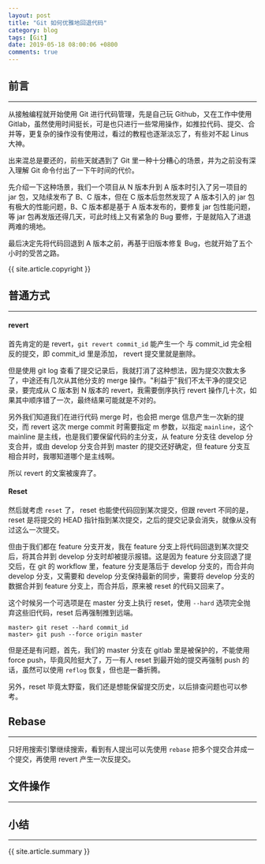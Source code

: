 ```yaml
---
layout: post
title: "Git 如何优雅地回退代码"
category: blog
tags: [Git]
date: 2019-05-18 08:00:06 +0800
comments: true
---
```


## 前言
---
从接触编程就开始使用 Git 进行代码管理，先是自己玩 Github，又在工作中使用 Gitlab，虽然使用时间挺长，可是也只进行一些常用操作，如推拉代码、提交、合并等，更复杂的操作没有使用过，看过的教程也逐渐淡忘了，有些对不起 Linus 大神。

出来混总是要还的，前些天就遇到了 Git 里一种十分糟心的场景，并为之前没有深入理解 Git 命令付出了一下午时间的代价。

先介绍一下这种场景，我们一个项目从 N 版本升到 A 版本时引入了另一项目的 jar 包，又陆续发布了 B、C 版本，但在 C 版本后忽然发现了 A 版本引入的 jar 包有极大的性能问题，B、C 版本都是基于 A 版本发布的，要修复 jar 包性能问题，等 jar 包再发版还得几天，可此时线上又有紧急的 Bug 要修，于是就陷入了进退两难的境地。

最后决定先将代码回退到 A 版本之前，再基于旧版本修复 Bug，也就开始了五个小时的受苦之路。

{{ site.article.copyright }}

## 普通方式
---

#### revert
首先肯定的是 revert，`git revert commit_id` 能产生一个 与 commit_id 完全相反的提交，即 commit_id 里是添加， revert 提交里就是删除。

但是使用 git log 查看了提交记录后，我就打消了这种想法，因为提交次数太多了，中途还有几次从其他分支的 merge 操作。"利益于"我们不太干净的提交记录，要完成从 C 版本到 N 版本的 revert，我需要倒序执行 revert 操作几十次，如果其中顺序错了一次，最终结果可能就是不对的。

另外我们知道我们在进行代码 merge 时，也会把 merge 信息产生一次新的提交，而 revert 这次 merge commit 时需要指定 m 参数，以指定 `mainline`，这个 mainline 是主线，也是我们要保留代码的主分支，从 feature 分支往 develop 分支合并，或由 develop 分支合并到 master 的提交还好确定，但 feature 分支互相合并时，我哪知道哪个是主线啊。

所以 revert 的文案被废弃了。

#### Reset
然后就考虑 `reset` 了， reset 也能使代码回到某次提交，但跟 revert 不同的是， reset 是将提交的 HEAD 指针指到某次提交，之后的提交记录会消失，就像从没有过这么一次提交。

但由于我们都在 feature 分支开发，我在 feature 分支上将代码回退到某次提交后，将其合并到 develop 分支时却被提示报错。这是因为 feature 分支回退了提交后，在 git 的 workflow 里，feature 分支是落后于 develop 分支的，而合并向 develop 分支，又需要和 develop 分支保持最新的同步，需要将 develop 分支的数据合并到 feature 分支上，而合并后，原来被 reset 的代码又回来了。

这个时候另一个可选项是在 master 分支上执行 reset，使用 `--hard` 选项完全抛弃这些旧代码，reset 后再强制推到远端。

```
master> git reset --hard commit_id
master> git push --force origin master
```
但是还是有问题，首先，我们的 master 分支在 gitlab 里是被保护的，不能使用 force push，毕竟风险挺大了，万一有人 reset 到最开始的提交再强制 push 的话，虽然可以使用 `reflog` 恢复，但也是一番折腾。

另外，reset 毕竟太野蛮，我们还是想能保留提交历史，以后排查问题也可以参考。

## Rebase
---
只好用搜索引擎继续搜索，看到有人提出可以先使用 `rebase` 把多个提交合并成一个提交，再使用 revert 产生一次反提交。

## 文件操作
---


## 小结
---

{{ site.article.summary }}
